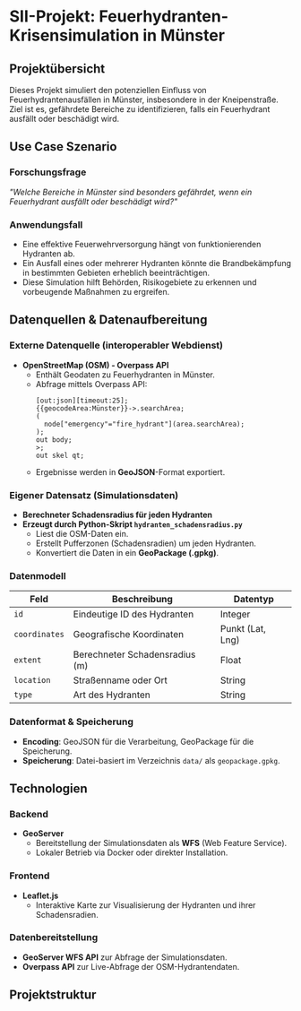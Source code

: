 ﻿# **SII-Projekt: Feuerhydranten-Krisensimulation in Münster**

## **Projektübersicht**
Dieses Projekt simuliert den potenziellen Einfluss von Feuerhydrantenausfällen in Münster, insbesondere in der Kneipenstraße. Ziel ist es, gefährdete Bereiche zu identifizieren, falls ein Feuerhydrant ausfällt oder beschädigt wird.

## **Use Case Szenario**
### **Forschungsfrage**  
*"Welche Bereiche in Münster sind besonders gefährdet, wenn ein Feuerhydrant ausfällt oder beschädigt wird?"*

### **Anwendungsfall**  
- Eine effektive Feuerwehrversorgung hängt von funktionierenden Hydranten ab.
- Ein Ausfall eines oder mehrerer Hydranten könnte die Brandbekämpfung in bestimmten Gebieten erheblich beeinträchtigen.
- Diese Simulation hilft Behörden, Risikogebiete zu erkennen und vorbeugende Maßnahmen zu ergreifen.

## **Datenquellen & Datenaufbereitung**
### **Externe Datenquelle (interoperabler Webdienst)**
- **OpenStreetMap (OSM) - Overpass API**  
  - Enthält Geodaten zu Feuerhydranten in Münster.
  - Abfrage mittels Overpass API:
    ```overpassql
    [out:json][timeout:25];
    {{geocodeArea:Münster}}->.searchArea;
    (
      node["emergency"="fire_hydrant"](area.searchArea);
    );
    out body;
    >;
    out skel qt;
    ```
  - Ergebnisse werden in **GeoJSON**-Format exportiert.

### **Eigener Datensatz (Simulationsdaten)**
- **Berechneter Schadensradius für jeden Hydranten**  
- **Erzeugt durch Python-Skript `hydranten_schadensradius.py`**
  - Liest die OSM-Daten ein.
  - Erstellt Pufferzonen (Schadensradien) um jeden Hydranten.
  - Konvertiert die Daten in ein **GeoPackage (.gpkg)**.

### **Datenmodell**
| **Feld**       | **Beschreibung**                     | **Datentyp**  |
|---------------|---------------------------------|--------------|
| `id`         | Eindeutige ID des Hydranten    | Integer      |
| `coordinates` | Geografische Koordinaten       | Punkt (Lat, Lng) |
| `extent`     | Berechneter Schadensradius (m) | Float        |
| `location`   | Straßenname oder Ort           | String       |
| `type`       | Art des Hydranten              | String       |

### **Datenformat & Speicherung**
- **Encoding**: GeoJSON für die Verarbeitung, GeoPackage für die Speicherung.
- **Speicherung**: Datei-basiert im Verzeichnis `data/` als `geopackage.gpkg`.

## **Technologien**
### **Backend**
- **GeoServer**  
  - Bereitstellung der Simulationsdaten als **WFS** (Web Feature Service).
  - Lokaler Betrieb via Docker oder direkter Installation.

### **Frontend**
- **Leaflet.js**  
  - Interaktive Karte zur Visualisierung der Hydranten und ihrer Schadensradien.

### **Datenbereitstellung**
- **GeoServer WFS API** zur Abfrage der Simulationsdaten.
- **Overpass API** zur Live-Abfrage der OSM-Hydrantendaten.

## **Projektstruktur**
